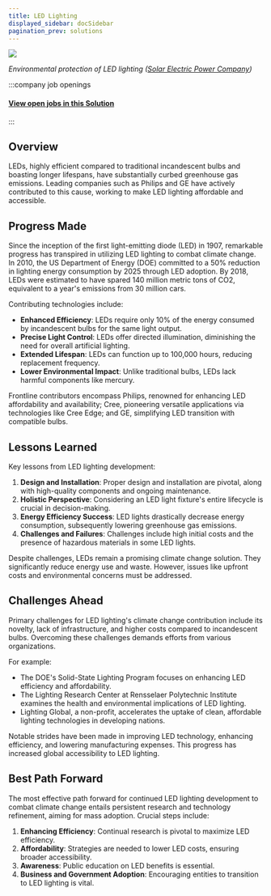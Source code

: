 ```yaml
---
title: LED Lighting
displayed_sidebar: docSidebar
pagination_prev: solutions
---
```

![](/../static/img/led-lighting.jpg)

*Environmental protection of LED lighting ([Solar Electric Power Company](https://www.sepco-solarlighting.com/blog/the-advantages-of-led-lights-for-the-environment))*


:::company job openings
  #### [View open jobs in this Solution](https://climatebase.org/jobs?l=&q=&drawdown_solutions=LED+Lighting)
:::

## Overview

LEDs, highly efficient compared to traditional incandescent bulbs and boasting longer lifespans, have substantially curbed greenhouse gas emissions. Leading companies such as Philips and GE have actively contributed to this cause, working to make LED lighting affordable and accessible.

## Progress Made

Since the inception of the first light-emitting diode (LED) in 1907, remarkable progress has transpired in utilizing LED lighting to combat climate change. In 2010, the US Department of Energy (DOE) committed to a 50% reduction in lighting energy consumption by 2025 through LED adoption. By 2018, LEDs were estimated to have spared 140 million metric tons of CO2, equivalent to a year's emissions from 30 million cars.

Contributing technologies include:

- **Enhanced Efficiency**: LEDs require only 10% of the energy consumed by incandescent bulbs for the same light output.
- **Precise Light Control**: LEDs offer directed illumination, diminishing the need for overall artificial lighting.
- **Extended Lifespan**: LEDs can function up to 100,000 hours, reducing replacement frequency.
- **Lower Environmental Impact**: Unlike traditional bulbs, LEDs lack harmful components like mercury.

Frontline contributors encompass Philips, renowned for enhancing LED affordability and availability; Cree, pioneering versatile applications via technologies like Cree Edge; and GE, simplifying LED transition with compatible bulbs.

## Lessons Learned

Key lessons from LED lighting development:
1. **Design and Installation**: Proper design and installation are pivotal, along with high-quality components and ongoing maintenance.
2. **Holistic Perspective**: Considering an LED light fixture's entire lifecycle is crucial in decision-making.
3. **Energy Efficiency Success**: LED lights drastically decrease energy consumption, subsequently lowering greenhouse gas emissions.
4. **Challenges and Failures**: Challenges include high initial costs and the presence of hazardous materials in some LED lights.

Despite challenges, LEDs remain a promising climate change solution. They significantly reduce energy use and waste. However, issues like upfront costs and environmental concerns must be addressed.

## Challenges Ahead

Primary challenges for LED lighting's climate change contribution include its novelty, lack of infrastructure, and higher costs compared to incandescent bulbs. Overcoming these challenges demands efforts from various organizations.

For example:
- The DOE's Solid-State Lighting Program focuses on enhancing LED efficiency and affordability.
- The Lighting Research Center at Rensselaer Polytechnic Institute examines the health and environmental implications of LED lighting.
- Lighting Global, a non-profit, accelerates the uptake of clean, affordable lighting technologies in developing nations.

Notable strides have been made in improving LED technology, enhancing efficiency, and lowering manufacturing expenses. This progress has increased global accessibility to LED lighting.

## Best Path Forward

The most effective path forward for continued LED lighting development to combat climate change entails persistent research and technology refinement, aiming for mass adoption. Crucial steps include:

1. **Enhancing Efficiency**: Continual research is pivotal to maximize LED efficiency.
2. **Affordability**: Strategies are needed to lower LED costs, ensuring broader accessibility.
3. **Awareness**: Public education on LED benefits is essential.
4. **Business and Government Adoption**: Encouraging entities to transition to LED lighting is vital.